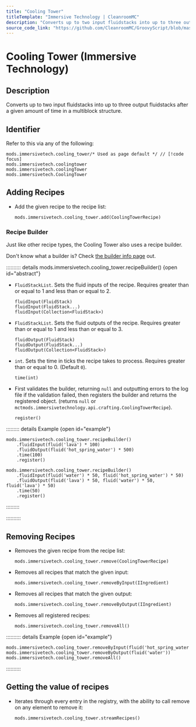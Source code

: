 ```yaml
---
title: "Cooling Tower"
titleTemplate: "Immersive Technology | CleanroomMC"
description: "Converts up to two input fluidstacks into up to three output fluidstacks after a given amount of time in a multiblock structure."
source_code_link: "https://github.com/CleanroomMC/GroovyScript/blob/master/src/main/java/com/cleanroommc/groovyscript/compat/mods/immersivetechnology/CoolingTower.java"
---
```


# Cooling Tower (Immersive Technology)

## Description

Converts up to two input fluidstacks into up to three output fluidstacks after a given amount of time in a multiblock structure.

## Identifier

Refer to this via any of the following:

```groovy:no-line-numbers {1}
mods.immersivetech.cooling_tower/* Used as page default */ // [!code focus]
mods.immersivetech.coolingtower
mods.immersivetech.coolingTower
mods.immersivetech.CoolingTower
```


## Adding Recipes

- Add the given recipe to the recipe list:

    ```groovy:no-line-numbers
    mods.immersivetech.cooling_tower.add(CoolingTowerRecipe)
    ```


### Recipe Builder

Just like other recipe types, the Cooling Tower also uses a recipe builder.

Don't know what a builder is? Check [the builder info page](../../getting_started/builder.md) out.

:::::::::: details mods.immersivetech.cooling_tower.recipeBuilder() {open id="abstract"}
- `FluidStackList`. Sets the fluid inputs of the recipe. Requires greater than or equal to 1 and less than or equal to 2.

    ```groovy:no-line-numbers
    fluidInput(FluidStack)
    fluidInput(FluidStack...)
    fluidInput(Collection<FluidStack>)
    ```

- `FluidStackList`. Sets the fluid outputs of the recipe. Requires greater than or equal to 1 and less than or equal to 3.

    ```groovy:no-line-numbers
    fluidOutput(FluidStack)
    fluidOutput(FluidStack...)
    fluidOutput(Collection<FluidStack>)
    ```

- `int`. Sets the time in ticks the recipe takes to process. Requires greater than or equal to 0. (Default `0`).

    ```groovy:no-line-numbers
    time(int)
    ```

- First validates the builder, returning `null` and outputting errors to the log file if the validation failed, then registers the builder and returns the registered object. (returns `null` or `mctmods.immersivetechnology.api.crafting.CoolingTowerRecipe`).

    ```groovy:no-line-numbers
    register()
    ```

::::::::: details Example {open id="example"}
```groovy:no-line-numbers
mods.immersivetech.cooling_tower.recipeBuilder()
    .fluidInput(fluid('lava') * 100)
    .fluidOutput(fluid('hot_spring_water') * 500)
    .time(100)
    .register()

mods.immersivetech.cooling_tower.recipeBuilder()
    .fluidInput(fluid('water') * 50, fluid('hot_spring_water') * 50)
    .fluidOutput(fluid('lava') * 50, fluid('water') * 50, fluid('lava') * 50)
    .time(50)
    .register()
```

:::::::::

::::::::::

## Removing Recipes

- Removes the given recipe from the recipe list:

    ```groovy:no-line-numbers
    mods.immersivetech.cooling_tower.remove(CoolingTowerRecipe)
    ```

- Removes all recipes that match the given input:

    ```groovy:no-line-numbers
    mods.immersivetech.cooling_tower.removeByInput(IIngredient)
    ```

- Removes all recipes that match the given output:

    ```groovy:no-line-numbers
    mods.immersivetech.cooling_tower.removeByOutput(IIngredient)
    ```

- Removes all registered recipes:

    ```groovy:no-line-numbers
    mods.immersivetech.cooling_tower.removeAll()
    ```

:::::::::: details Example {open id="example"}
```groovy:no-line-numbers
mods.immersivetech.cooling_tower.removeByInput(fluid('hot_spring_water'))
mods.immersivetech.cooling_tower.removeByOutput(fluid('water'))
mods.immersivetech.cooling_tower.removeAll()
```

::::::::::

## Getting the value of recipes

- Iterates through every entry in the registry, with the ability to call remove on any element to remove it:

    ```groovy:no-line-numbers
    mods.immersivetech.cooling_tower.streamRecipes()
    ```
